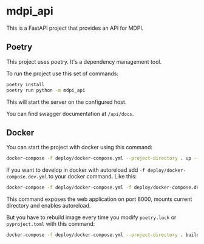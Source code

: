 # mdpi_api

This is a FastAPI project that provides an API for MDPI.

## Poetry

This project uses poetry. It's a dependency management tool.

To run the project use this set of commands:

```bash
poetry install
poetry run python -m mdpi_api
```

This will start the server on the configured host.

You can find swagger documentation at `/api/docs`.

## Docker

You can start the project with docker using this command:

```bash
docker-compose -f deploy/docker-compose.yml --project-directory . up --build -d
```

If you want to develop in docker with autoreload add `-f deploy/docker-compose.dev.yml` to your docker command.
Like this:

```bash
docker-compose -f deploy/docker-compose.yml -f deploy/docker-compose.dev.yml --project-directory . up --build -d
```

This command exposes the web application on port 8000, mounts current directory and enables autoreload.

But you have to rebuild image every time you modify `poetry.lock` or `pyproject.toml` with this command:

```bash
docker-compose -f deploy/docker-compose.yml --project-directory . build
```
